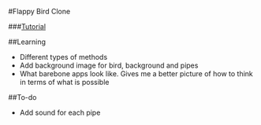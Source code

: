 #Flappy Bird Clone

###[Tutorial](http://jakeheis.wordpress.com/2014/02/13/creating-a-flappy-bird-clone/)

##Learning
+ Different types of methods
+ Add background image for bird, background and pipes
+ What barebone apps look like. Gives me a better picture of how to
think in terms of what is possible

##To-do
+ Add sound for each pipe
